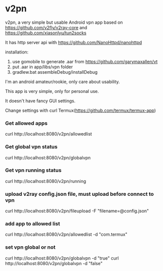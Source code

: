 # v2pn
v2pn, a very simple but usable Android vpn app based on https://github.com/v2fly/v2ray-core and https://github.com/xjasonlyu/tun2socks

It has http server api with https://github.com/NanoHttpd/nanohttpd

installation:

1. use gomobile to generate .aar from https://github.com/garymaxallen/vt
2. put .aar in app/libs/vpn folder
3. gradlew.bat assembleDebug/installDebug

I'm an android amateur/rookie, only care about usability.

This app is very simple, only for personal use.

It doesn't have fancy GUI settings.

Change settings with curl Termux(https://github.com/termux/termux-app)

### Get allowed apps
curl http://localhost:8080/v2pn/allowedlist

### Get global vpn status
curl http://localhost:8080/v2pn/globalvpn

### Get vpn running status
curl http://localhost:8080/v2pn/running

### upload v2ray config.json file, must upload before connect to vpn
curl http://localhost:8080/v2pn/fileupload -F "filename=@config.json"

### add app to allowed list
curl http://localhost:8080/v2pn/allowedlist -d "com.termux"

### set vpn global or not 
curl http://localhost:8080/v2pn/globalvpn -d "true"
curl http://localhost:8080/v2pn/globalvpn -d "false"
